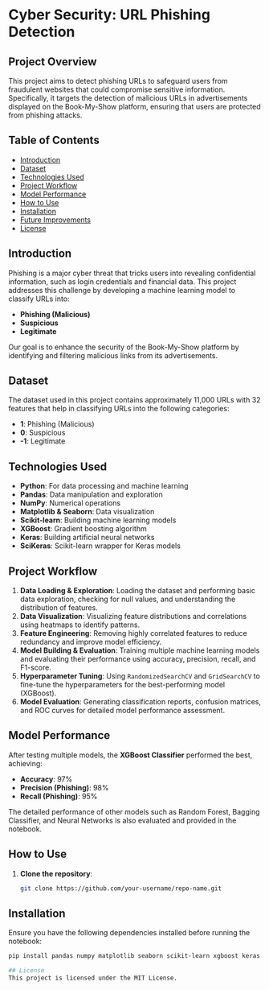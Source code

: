 # Cyber Security: URL Phishing Detection

## Project Overview
This project aims to detect phishing URLs to safeguard users from fraudulent websites that could compromise sensitive information. Specifically, it targets the detection of malicious URLs in advertisements displayed on the Book-My-Show platform, ensuring that users are protected from phishing attacks.

## Table of Contents
- [Introduction](#introduction)
- [Dataset](#dataset)
- [Technologies Used](#technologies-used)
- [Project Workflow](#project-workflow)
- [Model Performance](#model-performance)
- [How to Use](#how-to-use)
- [Installation](#installation)
- [Future Improvements](#future-improvements)
- [License](#license)

## Introduction
Phishing is a major cyber threat that tricks users into revealing confidential information, such as login credentials and financial data. This project addresses this challenge by developing a machine learning model to classify URLs into:
- **Phishing (Malicious)**
- **Suspicious**
- **Legitimate**

Our goal is to enhance the security of the Book-My-Show platform by identifying and filtering malicious links from its advertisements.

## Dataset
The dataset used in this project contains approximately 11,000 URLs with 32 features that help in classifying URLs into the following categories:
- **1**: Phishing (Malicious)
- **0**: Suspicious
- **-1**: Legitimate

## Technologies Used
- **Python**: For data processing and machine learning
- **Pandas**: Data manipulation and exploration
- **NumPy**: Numerical operations
- **Matplotlib & Seaborn**: Data visualization
- **Scikit-learn**: Building machine learning models
- **XGBoost**: Gradient boosting algorithm
- **Keras**: Building artificial neural networks
- **SciKeras**: Scikit-learn wrapper for Keras models

## Project Workflow
1. **Data Loading & Exploration**: Loading the dataset and performing basic data exploration, checking for null values, and understanding the distribution of features.
2. **Data Visualization**: Visualizing feature distributions and correlations using heatmaps to identify patterns.
3. **Feature Engineering**: Removing highly correlated features to reduce redundancy and improve model efficiency.
4. **Model Building & Evaluation**: Training multiple machine learning models and evaluating their performance using accuracy, precision, recall, and F1-score.
5. **Hyperparameter Tuning**: Using `RandomizedSearchCV` and `GridSearchCV` to fine-tune the hyperparameters for the best-performing model (XGBoost).
6. **Model Evaluation**: Generating classification reports, confusion matrices, and ROC curves for detailed model performance assessment.

## Model Performance
After testing multiple models, the **XGBoost Classifier** performed the best, achieving:
- **Accuracy**: 97%
- **Precision (Phishing)**: 98%
- **Recall (Phishing)**: 95%

The detailed performance of other models such as Random Forest, Bagging Classifier, and Neural Networks is also evaluated and provided in the notebook.

## How to Use
1. **Clone the repository**:
   ```bash
   git clone https://github.com/your-username/repo-name.git

## Installation
Ensure you have the following dependencies installed before running the notebook:
   ```bash
   pip install pandas numpy matplotlib seaborn scikit-learn xgboost keras tensorflow scikeras mlxtend

## License
This project is licensed under the MIT License.

